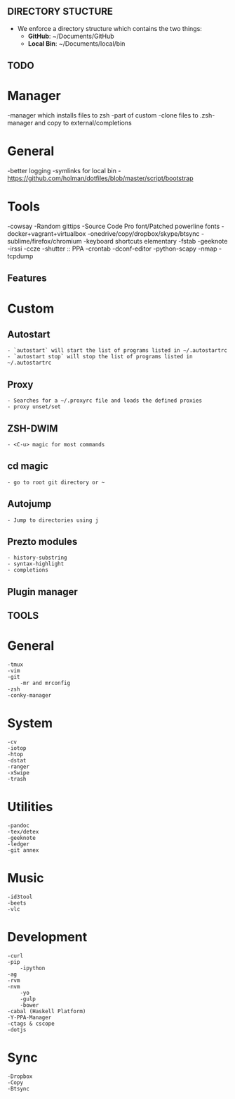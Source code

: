 DIRECTORY STUCTURE
------------------

- We enforce a directory structure which contains the two things:
    - **GitHub**: ~/Documents/GitHub
    - **Local Bin**: ~/Documents/local/bin

TODO
-----

# Manager
-manager which installs files to zsh
    -part of custom
    -clone files to .zsh-manager and copy to external/completions

# General
-better logging
-symlinks for local bin
    -https://github.com/holman/dotfiles/blob/master/script/bootstrap

# Tools
-cowsay
-Random gittips
-Source Code Pro font/Patched powerline fonts
-docker+vagrant+virtualbox
-onedrive/copy/dropbox/skype/btsync
-sublime/firefox/chromium
-keyboard shortcuts elementary
-fstab
-geeknote
-irssi
-ccze
-shutter :: PPA
-crontab
-dconf-editor
-python-scapy
-nmap
-tcpdump

Features
---------

# Custom
## Autostart
    - `autostart` will start the list of programs listed in ~/.autostartrc
    - `autostart stop` will stop the list of programs listed in ~/.autostartrc

## Proxy
    - Searches for a ~/.proxyrc file and loads the defined proxies
    - proxy unset/set

## ZSH-DWIM
    - <C-u> magic for most commands

## cd magic
    - go to root git directory or ~

## Autojump
    - Jump to directories using j

## Prezto modules
    - history-substring
    - syntax-highlight
    - completions

## Plugin manager

TOOLS
-----

# General
    -tmux
    -vim
    -git
        -mr and mrconfig
    -zsh
    -conky-manager

# System
    -cv
    -iotop
    -htop
    -dstat
    -ranger
    -xSwipe
    -trash

# Utilities
    -pandoc
    -tex/detex
    -geeknote
    -ledger
    -git annex

# Music
    -id3tool
    -beets
    -vlc

# Development
    -curl
    -pip
        -ipython
    -ag
    -rvm
    -nvm
        -yo
        -gulp
        -bower
    -cabal (Haskell Platform)
    -Y-PPA-Manager
    -ctags & cscope
    -dotjs

# Sync
    -Dropbox
    -Copy
    -Btsync
